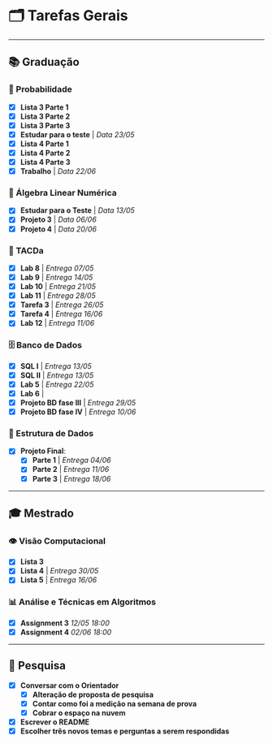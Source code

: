 # 🗂️ Tarefas Gerais

---

## 📚 Graduação

### 🎲 Probabilidade
- [x] **Lista 3  Parte 1**
- [x] **Lista 3  Parte 2**
- [x] **Lista 3  Parte 3**
- [x] **Estudar para o teste** | *Data 23/05*  
- [x] **Lista 4  Parte 1**
- [x] **Lista 4  Parte 2**
- [x] **Lista 4  Parte 3**
- [x] **Trabalho** | *Data 22/06*  

### 📐 Álgebra Linear Numérica
- [x] **Estudar para o Teste** | *Data 13/05*
- [x] **Projeto 3** | *Data 06/06*
- [x] **Projeto 4** | *Data 20/06*

### 🧠 TACDa
- [x] **Lab 8** | *Entrega 07/05*  
- [x] **Lab 9** | *Entrega 14/05*  
- [x] **Lab 10** | *Entrega 21/05*  
- [x] **Lab 11** | *Entrega 28/05*  
- [x] **Tarefa 3** | *Entrega 26/05*  
- [x] **Tarefa 4** | *Entrega 16/06*  
- [x] **Lab 12** | *Entrega 11/06*  

### 🗄️ Banco de Dados
- [x] **SQL I** | *Entrega 13/05*  
- [x] **SQL II** | *Entrega 13/05*  
- [x] **Lab 5** |  *Entrega 22/05*  
- [x] **Lab 6** |   
- [x] **Projeto BD fase III** | *Entrega 29/05*  
- [x] **Projeto BD fase IV** | *Entrega 10/06*  

### 🌳 Estrutura de Dados
- [x] **Projeto Final**:
    - [x] **Parte 1** | *Entrega 04/06*  
    - [x] **Parte 2** | *Entrega 11/06*  
    - [x] **Parte 3** | *Entrega 18/06*  

---

## 🎓 Mestrado

### 👁️ Visão Computacional
- [x] **Lista 3**
- [x] **Lista 4** | *Entrega 30/05*
- [x] **Lista 5** | *Entrega 16/06*

### 📊 Análise e Técnicas em Algoritmos
- [x] **Assignment 3** *12/05 18:00*
- [x] **Assignment 4** *02/06 18:00*

---



## 🔬 Pesquisa

- [x] **Conversar com o Orientador** 
    - [x] **Alteração de proposta de pesquisa**    
    - [x] **Contar como foi a medição na semana de prova**  
    - [x] **Cobrar o espaço na nuvem**  

- [x] **Escrever o README**
- [x] **Escolher três novos temas e perguntas a serem respondidas**
